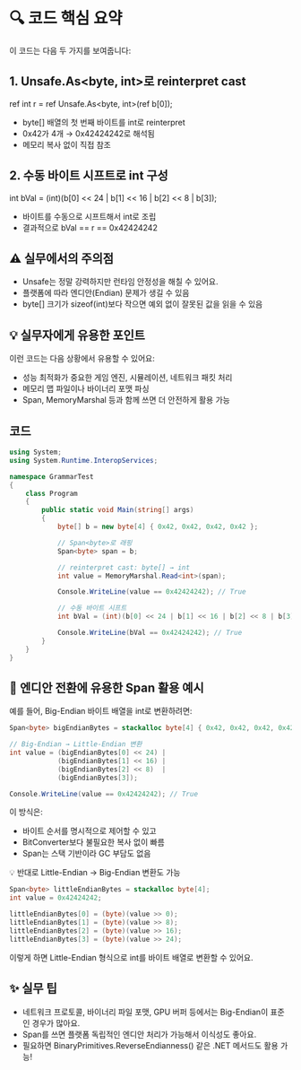 # 🔍 코드 핵심 요약
이 코드는 다음 두 가지를 보여줍니다:
## 1. Unsafe.As<byte, int>로 reinterpret cast
ref int r = ref Unsafe.As<byte, int>(ref b[0]);


- byte[] 배열의 첫 번째 바이트를 int로 reinterpret
- 0x42가 4개 → 0x42424242로 해석됨
- 메모리 복사 없이 직접 참조
## 2. 수동 바이트 시프트로 int 구성
int bVal = (int)(b[0] << 24 | b[1] << 16 | b[2] << 8 | b[3]);


- 바이트를 수동으로 시프트해서 int로 조립
- 결과적으로 bVal == r == 0x42424242

## ⚠️ 실무에서의 주의점
- Unsafe는 정말 강력하지만 런타임 안정성을 해칠 수 있어요.
- 플랫폼에 따라 엔디안(Endian) 문제가 생길 수 있음
- byte[] 크기가 sizeof(int)보다 작으면 예외 없이 잘못된 값을 읽을 수 있음

## 💡 실무자에게 유용한 포인트
이런 코드는 다음 상황에서 유용할 수 있어요:
- 성능 최적화가 중요한 게임 엔진, 시뮬레이션, 네트워크 패킷 처리
- 메모리 맵 파일이나 바이너리 포맷 파싱
- Span<T>, MemoryMarshal 등과 함께 쓰면 더 안전하게 활용 가능

## 코드

```csharp
using System;
using System.Runtime.InteropServices;

namespace GrammarTest
{
    class Program
    {
        public static void Main(string[] args)
        {
            byte[] b = new byte[4] { 0x42, 0x42, 0x42, 0x42 };

            // Span<byte>로 래핑
            Span<byte> span = b;

            // reinterpret cast: byte[] → int
            int value = MemoryMarshal.Read<int>(span);

            Console.WriteLine(value == 0x42424242); // True

            // 수동 바이트 시프트
            int bVal = (int)(b[0] << 24 | b[1] << 16 | b[2] << 8 | b[3]);

            Console.WriteLine(bVal == 0x42424242); // True
        }
    }
}
```


## 🔄 엔디안 전환에 유용한 Span<byte> 활용 예시
예를 들어, Big-Endian 바이트 배열을 int로 변환하려면:
```csharp
Span<byte> bigEndianBytes = stackalloc byte[4] { 0x42, 0x42, 0x42, 0x42 };

// Big-Endian → Little-Endian 변환
int value = (bigEndianBytes[0] << 24) |
            (bigEndianBytes[1] << 16) |
            (bigEndianBytes[2] << 8)  |
            (bigEndianBytes[3]);

Console.WriteLine(value == 0x42424242); // True
```

이 방식은:
- 바이트 순서를 명시적으로 제어할 수 있고
- BitConverter보다 불필요한 복사 없이 빠름
- Span<byte>는 스택 기반이라 GC 부담도 없음

💡 반대로 Little-Endian → Big-Endian 변환도 가능
```csharp
Span<byte> littleEndianBytes = stackalloc byte[4];
int value = 0x42424242;

littleEndianBytes[0] = (byte)(value >> 0);
littleEndianBytes[1] = (byte)(value >> 8);
littleEndianBytes[2] = (byte)(value >> 16);
littleEndianBytes[3] = (byte)(value >> 24);
```

이렇게 하면 Little-Endian 형식으로 int를 바이트 배열로 변환할 수 있어요.

## ✨ 실무 팁
- 네트워크 프로토콜, 바이너리 파일 포맷, GPU 버퍼 등에서는 Big-Endian이 표준인 경우가 많아요.
- Span<byte>를 쓰면 플랫폼 독립적인 엔디안 처리가 가능해서 이식성도 좋아요.
- 필요하면 BinaryPrimitives.ReverseEndianness() 같은 .NET 메서드도 활용 가능!
